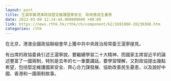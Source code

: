 ```yaml
---
layout: post
title: 王滬寧冀港澳政協堅定維護國家安全　助改善民生憂患
date: 2023-03-08 12:14:44.000000000 +08:00
link: https://news.rthk.hk/rthk/ch/component/k2/1691008-20230308.htm
categories: rthk
---
```


在北京，港澳全國政協聯組會早上獲中共中央政治局常委王滬寧接見。

有出席的政協委員引述王滬寧說，要繼續學習二十大精神，而國家主席習近平的論述豐富了一國兩制，特別是去年的七一重要講話，要學習理解，又對政協提出幾點希望，包括堅定維護國家安全、齊心合力謀發展、協助改善民生憂患，以及說好中國、香港和一國兩制故事。
